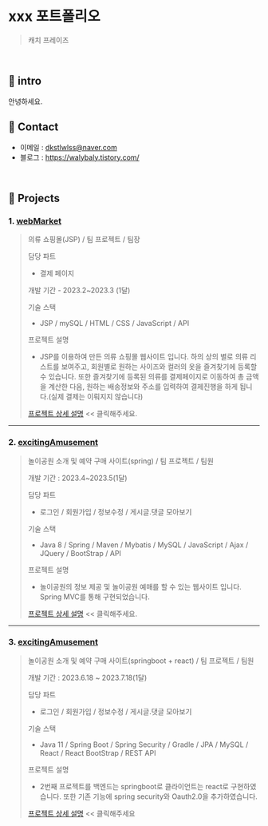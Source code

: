 # xxx 포트폴리오
>캐치 프레이즈

</br>        

## 📌 intro  
안녕하세요. 


## 📌 Contact
 - 이메일 : dkstlwlss@naver.com
 - 블로그 : https://walybaly.tistory.com/
</br>

## 📌 Projects
### 1. [webMarket](https://github.com/ridehorse/excitingamusement2/tree/webmarket)
> 의류 쇼핑몰(JSP) / 팀 프로젝트 / 팀장
>
> 담당 파트
> - 결제 페이지
> 
> 개발 기간 - 2023.2~2023.3 (1달)
>
> 기술 스택 
> - JSP / mySQL / HTML / CSS / JavaScript / API
>
> 프로젝트 설명 
> - JSP를 이용하여 만든 의류 쇼핑몰 웹사이트 입니다. 하의 상의 별로 의류 리스트를 보여주고, 회원별로 원하는 사이즈와 컬러의 옷을 즐겨찾기에 등록할수 있습니다. 또한 즐겨찾기에 등록된 의류를 결제페이지로 이동하여 총 금액을 계산한 다음, 원하는 배송정보와 주소를 입력하여 결제진행을 하게 됩니다.(실제 결제는 이뤄지지 않습니다)
>
> [프로젝트 상세 설명](https://github.com/ridehorse/excitingamusement2/tree/webmarket) << 클릭해주세요.


---

### 2. [excitingAmusement](https://github.com/ridehorse/excitingamusement2/tree/exciting_final_react)
>놀이공원 소개 및 예약 구매 사이트(spring) / 팀 프로젝트 / 팀원
>
>개발 기간 : 2023.4~2023.5(1달) 
>
>담당 파트
> - 로그인 / 회원가입 / 정보수정 / 게시글.댓글 모아보기
>
>기술 스택
> - Java 8 / Spring / Maven / Mybatis / MySQL / JavaScript / Ajax / JQuery / BootStrap / API
>
>프로젝트 설명
> - 놀이공원의 정보 제공 및 놀이공원 예매를 할 수 있는 웹사이트 입니다. Spring MVC를 통해 구현되었습니다.
>   
>[프로젝트 상세 설명](https://github.com/ridehorse/excitingamusement2/tree/exciting_final_react) << 클릭해주세요.

---

### 3. [excitingAmusement](https://github.com/ridehorse/excitingamusement2/tree/exciting_final_react)
>놀이공원 소개 및 예약 구매 사이트(springboot + react) / 팀 프로젝트 / 팀원
>
>개발 기간 : 2023.6.18 ~ 2023.7.18(1달)
>
>담당 파트
> - 로그인 / 회원가입 / 정보수정 / 게시글.댓글 모아보기
>
>기술 스택
> - Java 11 / Spring Boot / Spring Security / Gradle / JPA / MySQL / React / React BootStrap / REST API
>
>프로젝트 설명
> - 2번째 프로젝트를 백엔드는 springboot로 클라이언트는 react로 구현하였습니다. 또한 기존 기능에 spring security와 Oauth2.0을 추가하였습니다.
>
>[프로젝트 상세 설명](https://github.com/ridehorse/excitingamusement2/tree/exciting_final_react) << 클릭해주세요



